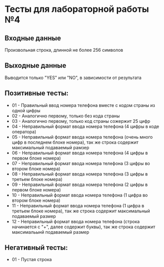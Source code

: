 # Тесты для лабораторной работы №4

## Входные данные 
Произвольная строка, длинной не более 256 символов

## Выходные данные 
Выводится только "YES" или "NO", в зависимости от результата

## Позитивные тесты:
- 01 - Правильный ввод номера телефона вместе с кодом страны из одной цифры
- 02 - Аналогично первому, только без кода страны
- 03 - Аналогично первому, только код страны сожержит 25 цифр
- 04 - Неправильный формат ввода номера телефона (4 цифры в коде оператора)
- 05 - Неправильный формат ввода номера телефона (очень много цифр в последнем блоке номера), так же строка содержит максимальный подаваемый рамзер
- 06 - Неправильный формат ввода номера телефона (4 цифры в первом блоке номера)
- 07 - Неправильный формат ввода номера телефона (3 цифры во втором блоке номера)
- 08 - Неправильный формат ввода номера телефона (3 цифры в третьем блоке номера)
- 09 - Неправильный формат ввода номера телефона (2 цифры в первом блоке номера)
- 10 - Неправильный формат ввода номера телефона (1 цифра во втором блоке номера)
- 11 - Неправильный формат ввода номера телефона (1 цифра в третьем блоке номера), так же строка содержит максимальный подаваемый размер
- 12 - Неправильный формат ввода номера телефона (строка начинается с "+", далее содержит буквы), так же строка содержит максимальынй подаваемый размер

## Негативный тесты:
- 01 - Пустая строка
